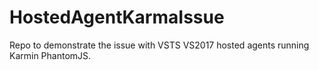 # HostedAgentKarmaIssue
Repo to demonstrate the issue with VSTS VS2017 hosted agents running Karmin PhantomJS.
